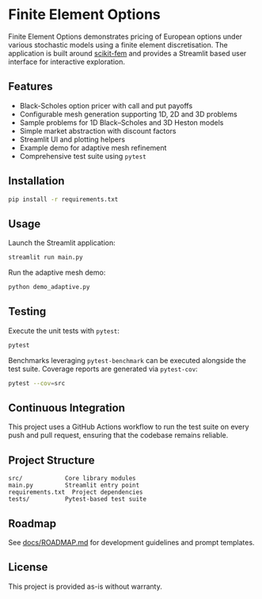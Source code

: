 # Finite Element Options

Finite Element Options demonstrates pricing of European options under various
stochastic models using a finite element discretisation.  The application is
built around [scikit-fem](https://github.com/kinnala/scikit-fem) and provides a
Streamlit based user interface for interactive exploration.

## Features

- Black-Scholes option pricer with call and put payoffs
- Configurable mesh generation supporting 1D, 2D and 3D problems
- Sample problems for 1D Black–Scholes and 3D Heston models
- Simple market abstraction with discount factors
- Streamlit UI and plotting helpers
- Example demo for adaptive mesh refinement
- Comprehensive test suite using `pytest`

## Installation

```bash
pip install -r requirements.txt
```

## Usage

Launch the Streamlit application:

```bash
streamlit run main.py
```

Run the adaptive mesh demo:

```bash
python demo_adaptive.py
```

## Testing

Execute the unit tests with `pytest`:

```bash
pytest
```

Benchmarks leveraging `pytest-benchmark` can be executed alongside the test
suite. Coverage reports are generated via `pytest-cov`:

```bash
pytest --cov=src
```

## Continuous Integration

This project uses a GitHub Actions workflow to run the test suite on every
push and pull request, ensuring that the codebase remains reliable.

## Project Structure

```
src/            Core library modules
main.py         Streamlit entry point
requirements.txt  Project dependencies
tests/          Pytest-based test suite
```

## Roadmap

See [docs/ROADMAP.md](docs/ROADMAP.md) for development guidelines and prompt templates.

## License

This project is provided as-is without warranty.
